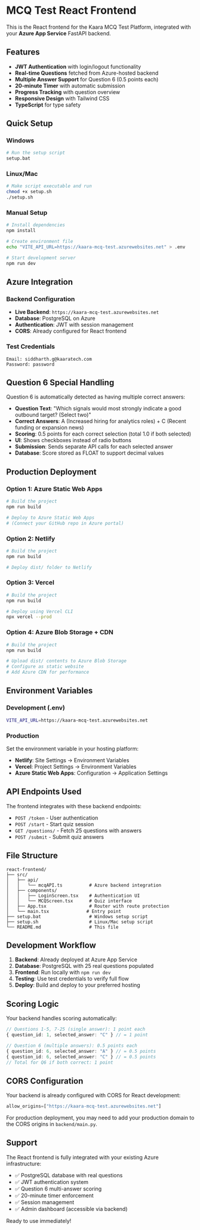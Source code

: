 # MCQ Test React Frontend

This is the React frontend for the Kaara MCQ Test Platform, integrated with your **Azure App Service** FastAPI backend.

## Features

- **JWT Authentication** with login/logout functionality
- **Real-time Questions** fetched from Azure-hosted backend
- **Multiple Answer Support** for Question 6 (0.5 points each)
- **20-minute Timer** with automatic submission
- **Progress Tracking** with question overview
- **Responsive Design** with Tailwind CSS
- **TypeScript** for type safety

## Quick Setup

### Windows
```bash
# Run the setup script
setup.bat
```

### Linux/Mac
```bash
# Make script executable and run
chmod +x setup.sh
./setup.sh
```

### Manual Setup

```bash
# Install dependencies
npm install

# Create environment file
echo "VITE_API_URL=https://kaara-mcq-test.azurewebsites.net" > .env

# Start development server
npm run dev
```

## Azure Integration

### Backend Configuration
- **Live Backend**: `https://kaara-mcq-test.azurewebsites.net`
- **Database**: PostgreSQL on Azure
- **Authentication**: JWT with session management
- **CORS**: Already configured for React frontend

### Test Credentials
```
Email: siddharth.g@kaaratech.com
Password: password
```

## Question 6 Special Handling

Question 6 is automatically detected as having multiple correct answers:
- **Question Text**: "Which signals would most strongly indicate a good outbound target? (Select two)"
- **Correct Answers**: A (Increased hiring for analytics roles) + C (Recent funding or expansion news)  
- **Scoring**: 0.5 points for each correct selection (total 1.0 if both selected)
- **UI**: Shows checkboxes instead of radio buttons
- **Submission**: Sends separate API calls for each selected answer
- **Database**: Score stored as FLOAT to support decimal values

## Production Deployment

### Option 1: Azure Static Web Apps
```bash
# Build the project
npm run build

# Deploy to Azure Static Web Apps
# (Connect your GitHub repo in Azure portal)
```

### Option 2: Netlify
```bash
# Build the project
npm run build

# Deploy dist/ folder to Netlify
```

### Option 3: Vercel
```bash
# Build the project
npm run build

# Deploy using Vercel CLI
npx vercel --prod
```

### Option 4: Azure Blob Storage + CDN
```bash
# Build the project
npm run build

# Upload dist/ contents to Azure Blob Storage
# Configure as static website
# Add Azure CDN for performance
```

## Environment Variables

### Development (.env)
```bash
VITE_API_URL=https://kaara-mcq-test.azurewebsites.net
```

### Production
Set the environment variable in your hosting platform:
- **Netlify**: Site Settings → Environment Variables
- **Vercel**: Project Settings → Environment Variables  
- **Azure Static Web Apps**: Configuration → Application Settings

## API Endpoints Used

The frontend integrates with these backend endpoints:

- `POST /token` - User authentication
- `POST /start` - Start quiz session
- `GET /questions/` - Fetch 25 questions with answers
- `POST /submit` - Submit quiz answers

## File Structure

```
react-frontend/
├── src/
│   ├── api/
│   │   └── mcqAPI.ts          # Azure backend integration
│   ├── components/
│   │   ├── LoginScreen.tsx    # Authentication UI
│   │   └── MCQScreen.tsx      # Quiz interface
│   ├── App.tsx                # Router with route protection
│   └── main.tsx              # Entry point
├── setup.bat                  # Windows setup script
├── setup.sh                   # Linux/Mac setup script
└── README.md                  # This file
```

## Development Workflow

1. **Backend**: Already deployed at Azure App Service
2. **Database**: PostgreSQL with 25 real questions populated
3. **Frontend**: Run locally with `npm run dev`
4. **Testing**: Use test credentials to verify full flow
5. **Deploy**: Build and deploy to your preferred hosting

## Scoring Logic

Your backend handles scoring automatically:

```typescript
// Questions 1-5, 7-25 (single answer): 1 point each
{ question_id: 1, selected_answer: "C" } // = 1 point

// Question 6 (multiple answers): 0.5 points each
{ question_id: 6, selected_answer: "A" } // = 0.5 points  
{ question_id: 6, selected_answer: "C" } // = 0.5 points
// Total for Q6 if both correct: 1 point
```

## CORS Configuration

Your backend is already configured with CORS for React development:

```python
allow_origins=["https://kaara-mcq-test.azurewebsites.net"]
```

For production deployment, you may need to add your production domain to the CORS origins in `backend/main.py`.

## Support

The React frontend is fully integrated with your existing Azure infrastructure:
- ✅ PostgreSQL database with real questions
- ✅ JWT authentication system  
- ✅ Question 6 multi-answer scoring
- ✅ 20-minute timer enforcement
- ✅ Session management
- ✅ Admin dashboard (accessible via backend)

Ready to use immediately! 